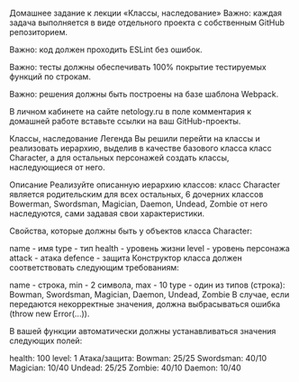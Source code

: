 Домашнее задание к лекции «Классы, наследование»
Важно: каждая задача выполняется в виде отдельного проекта с собственным GitHub репозиторием.

Важно: код должен проходить ESLint без ошибок.

Важно: тесты должны обеспечивать 100% покрытие тестируемых функций по строкам.

Важно: решения должны быть построены на базе шаблона Webpack.

В личном кабинете на сайте netology.ru в поле комментария к домашней работе вставьте ссылки на ваш GitHub-проекты.

Классы, наследование
Легенда
Вы решили перейти на классы и реализовать иерархию, выделив в качестве базового класса класс Character, а для остальных персонажей создать классы, наследующиеся от него.

Описание
Реализуйте описанную иерархию классов: класс Character является родительским для всех остальных, 6 дочерних классов Bowerman, Swordsman, Magician, Daemon, Undead, Zombie от него наследуются, сами задавая свои характеристики.

Свойства, которые должны быть у объектов класса Character:

name - имя
type - тип
health - уровень жизни
level - уровень персонажа
attack - атака
defence - защита
Конструктор класса должен соответствовать следующим требованиям:

name - строка, min - 2 символа, max - 10
type - один из типов (строка): Bowman, Swordsman, Magician, Daemon, Undead, Zombie
В случае, если передаются некорректные значения, должна выбрасываться ошибка (throw new Error(...)).

В вашей функции автоматически должны устанавливаться значения следующих полей:

health: 100
level: 1
Атака/защита:
Bowman: 25/25
Swordsman: 40/10
Magician: 10/40
Undead: 25/25
Zombie: 40/10
Daemon: 10/40